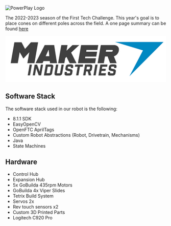 ![PowerPlay Logo](https://github.com/LaSalleRobots/PowerPlay/blob/c03f49e9a7cb029caefa2e85c6fa963561411542/images/powerplay_logo.png)


The 2022-2023 season of the First Tech Challenge. This year's goal is to place cones on different poles across the field. A one page summary can be found [here](https://firstinspiresst01.blob.core.windows.net/first-energize-ftc/game-one-page.pdf)

<p align="center">
  <img src="https://github.com/LaSalleRobots/.github/blob/da7afa761c7c7282fa77a3c4c82379721dc7827e/profile/Screenshot%202022-10-20%20231901.png" alt="Maker Industries logo"/>
</p>

## Software Stack

The software stack used in our robot is the following:
* 8.1.1 SDK
* EasyOpenCV
* OpenFTC AprilTags
* Custom Robot Abstractions (Robot, Drivetrain, Mechanisms)
* Java
* State Machines


## Hardware 
* Control Hub
* Expansion Hub
* 5x GoBuilda 435rpm Motors
* GoBuilda 4x Viper Slides
* Tetrix Build System
* Servos 2x
* Rev touch sensors x2
* Custom 3D Printed Parts
* Logitech C920 Pro


